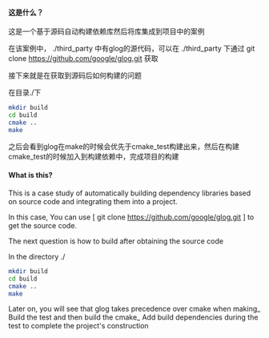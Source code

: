 #### 这是什么？

这是一个基于源码自动构建依赖库然后将库集成到项目中的案例

在该案例中， ./third_party 中有glog的源代码，可以在 ./third_party 下通过 git clone https://github.com/google/glog.git 获取

接下来就是在获取到源码后如何构建的问题

在目录./下

```bash
mkdir build
cd build
cmake ..
make
```

之后会看到glog在make的时候会优先于cmake_test构建出来，然后在构建cmake_test的时候加入到构建依赖中，完成项目的构建



#### What is this?

This is a case study of automatically building dependency libraries based on source code and integrating them into a project.

In this case, You can use [ git clone https://github.com/google/glog.git ] to get the source code.

The next question is how to build after obtaining the source code

In the directory ./

```bash
mkdir build
cd build
cmake ..
make
```

Later on, you will see that glog takes precedence over cmake when making_ Build the test and then build the cmake_ Add build dependencies during the test to complete the project's construction
